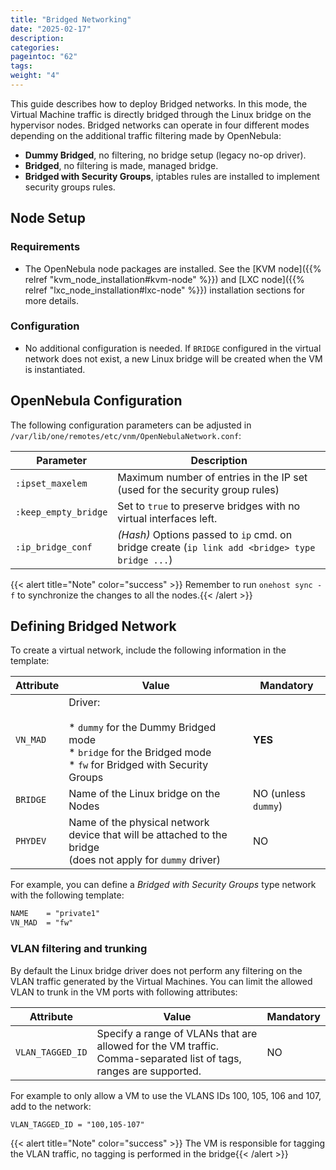 ```yaml
---
title: "Bridged Networking"
date: "2025-02-17"
description:
categories:
pageintoc: "62"
tags:
weight: "4"
---
```


<a id="bridged"></a>

<!--# Bridged Networking -->

This guide describes how to deploy Bridged networks. In this mode, the Virtual Machine traffic is directly bridged through the Linux bridge on the hypervisor nodes. Bridged networks can operate in four different modes depending on the additional traffic filtering made by OpenNebula:

* **Dummy Bridged**, no filtering, no bridge setup (legacy no-op driver).
* **Bridged**, no filtering is made, managed bridge.
* **Bridged with Security Groups**, iptables rules are installed to implement security groups rules.

<a id="bridged-node"></a>

## Node Setup

### Requirements

* The OpenNebula node packages are installed. See the [KVM node]({{% relref "kvm_node_installation#kvm-node" %}}) and [LXC node]({{% relref "lxc_node_installation#lxc-node" %}}) installation sections for more details.

### Configuration

* No additional configuration is needed. If `BRIDGE` configured in the virtual network does not exist, a new Linux bridge will be created when the VM is instantiated.


<a id="bridged-conf"></a>

## OpenNebula Configuration

The following configuration parameters can be adjusted in `/var/lib/one/remotes/etc/vnm/OpenNebulaNetwork.conf`:

| Parameter            | Description                                                                                    |
|----------------------|------------------------------------------------------------------------------------------------|
| `:ipset_maxelem`     | Maximum number of entries in the IP set (used for the security group rules)                    |
| `:keep_empty_bridge` | Set to `true` to preserve bridges with no virtual interfaces left.                             |
| `:ip_bridge_conf`    | *(Hash)* Options passed to `ip` cmd. on bridge create (`ip link add <bridge> type bridge ...`) |

{{< alert title="Note" color="success" >}}
Remember to run `onehost sync -f` to synchronize the changes to all the nodes.{{< /alert >}} 

<a id="bridged-net"></a>

## Defining Bridged Network

To create a virtual network, include the following information in the template:

| Attribute   | Value                                                                                                                                 | Mandatory           |
|-------------|---------------------------------------------------------------------------------------------------------------------------------------|---------------------|
| `VN_MAD`    | Driver:<br/><br/>* `dummy` for the Dummy Bridged mode<br/>* `bridge` for the Bridged mode<br/>* `fw` for Bridged with Security Groups | **YES**             |
| `BRIDGE`    | Name of the Linux bridge on the Nodes                                                                                                 | NO (unless `dummy`) |
| `PHYDEV`    | Name of the physical network device that will be attached to the bridge<br/>(does not apply for `dummy` driver)                       | NO                  |

For example, you can define a *Bridged with Security Groups* type network with the following template:

```default
NAME    = "private1"
VN_MAD  = "fw"
```

### VLAN filtering and trunking

By default the Linux bridge driver does not perform any filtering on the VLAN traffic generated by the Virtual Machines. You can limit the allowed VLAN to trunk in the VM ports with following attributes:

| Attribute        | Value                                                                                                                 | Mandatory   |
|------------------|-----------------------------------------------------------------------------------------------------------------------|-------------|
| `VLAN_TAGGED_ID` | Specify a range of VLANs that are allowed for the VM traffic.<br/>Comma-separated list of tags, ranges are supported. | NO          |

For example to only allow a VM to use the VLANS IDs 100, 105, 106 and 107, add to the network:

```default
VLAN_TAGGED_ID = "100,105-107"
```

{{< alert title="Note" color="success" >}}
The VM is responsible for tagging the VLAN traffic, no tagging is performed in the bridge{{< /alert >}} 
